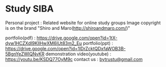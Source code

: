 # Study SIBA
Personal project : Related website for online study groups
Image copyright is on the brand "Shiro and Maro(http://shiroandmaro.com/)"

portfolio(pdf) : https://drive.google.com/open?id=1tX-dyw1HCZXdI9KllHwXM6IUt83m2_Eu
portfolio(ppt) : https://drive.google.com/open?id=1lDrZcktQDxfaWOB3B-5BgnYeZWIQNvKR
demonstration video(youtube) : https://youtu.be/KSDQ77OyM9c
contact us : bytrustu@gmail.com

